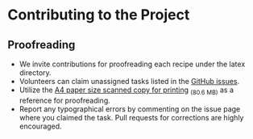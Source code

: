 # Contributing to the Project

## Proofreading

* We invite contributions for proofreading each recipe under the latex
  directory.
* Volunteers can claim unassigned tasks listed in the [GitHub
  issues](https://github.com/neo954/sichuan-cookbook/issues?q=is%3Aissue+is%3Aopen+Proofread+sort%3Acreated-asc+no%3Aassignee).
* Utilize the [A4 paper size scanned copy for
  printing](https://github.com/neo954/sichuan-cookbook/releases/download/v0.0.3-alpha/sichuan-cookbook-1972-proof-a4.pdf)  <sub>(80.6 MB)</sub> as a reference for proofreading.
* Report any typographical errors by commenting on the issue page where you
  claimed the task. Pull requests for corrections are highly encouraged.

[modeline1]: # ( vim: set filetype=markdown noautoindent nojoinspaces: )
[modeline2]: # ( vim: set fileencoding=utf-8 spell spelllang=en: )
[modeline3]: # ( vim: set textwidth=78 tabstop=4 shiftwidth=4 softtabstop=4: )
